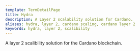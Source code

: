```yaml
---
template: TermDetailPage
title: Hydra
description: A Layer 2 scalability solution for Cardano.
aliases: hydra, layer 2, cardano scaling, cardano layer 2
keywords: hydra, layer 2, scalibility
---
```


A layer 2 scalibility solution for the Cardano blockchain.